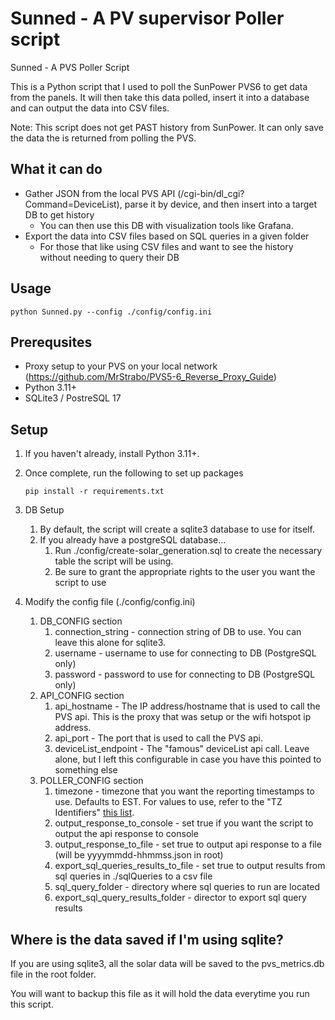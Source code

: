 # Sunned - A PV supervisor Poller script

Sunned - A PVS Poller Script

This is a Python script that I used to poll the SunPower PVS6 to get data from the panels.
It will then take this data polled, insert it into a database and can output the data into CSV files.

Note: This script does not get PAST history from SunPower.  It can only save the data the is returned from polling the PVS.

## What it can do
* Gather JSON from the local PVS API (/cgi-bin/dl_cgi?Command=DeviceList), parse it by device, and then insert into a target DB to get history
  * You can then use this DB with visualization tools like Grafana.
* Export the data into CSV files based on SQL queries in a given folder
  * For those that like using CSV files and want to see the history without needing to query their DB

## Usage
  ````
  python Sunned.py --config ./config/config.ini
  ````

## Prerequsites
* Proxy setup to your PVS on your local network (https://github.com/MrStrabo/PVS5-6_Reverse_Proxy_Guide)
* Python 3.11+
* SQLite3 / PostreSQL 17

## Setup
1. If you haven't already, install Python 3.11+. 
2. Once complete, run the following to set up packages
    ````
    pip install -r requirements.txt
    ````
3. DB Setup
   1. By default, the script will create a sqlite3 database to use for itself.
   2. If you already have a postgreSQL database...
      1. Run ./config/create-solar_generation.sql to create the necessary table the script will be using.
      2. Be sure to grant the appropriate rights to the user you want the script to use
   
4. Modify the config file (./config/config.ini)
   1. DB_CONFIG section
      1. connection_string - connection string of DB to use.  You can leave this alone for sqlite3.
      2. username - username to use for connecting to DB (PostgreSQL only)
      3. password - password to use for connecting to DB (PostgreSQL only)
   2. API_CONFIG section
      1. api_hostname - The IP address/hostname that is used to call the PVS api.  This is the proxy that was setup or the wifi hotspot ip address.
      2. api_port - The port that is used to call the PVS api.
      3. deviceList_endpoint - The "famous" deviceList api call.  Leave alone, but I left this configurable in case you have this pointed to something else
   3. POLLER_CONFIG section
      1. timezone - timezone that you want the reporting timestamps to use.  Defaults to EST.  For values to use,  refer to the "TZ Identifiers" [this list](https://en.wikipedia.org/wiki/List_of_tz_database_time_zones).
      2. output_response_to_console - set true if you want the script to output the api response to console
      3. output_response_to_file - set true to output api response to a file (will be yyyymmdd-hhmmss.json in root)
      4. export_sql_queries_results_to_file - set true to output results from sql queries in ./sqlQueries to a csv file
      5. sql_query_folder - directory where sql queries to run are located
      6. export_sql_query_results_folder - director to export sql query results
   
## Where is the data saved if I'm using sqlite?
If you are using sqlite3, all the solar data will be saved to the pvs_metrics.db file in the root folder.  

You will want to backup this file as it will hold the data everytime you run this script.
